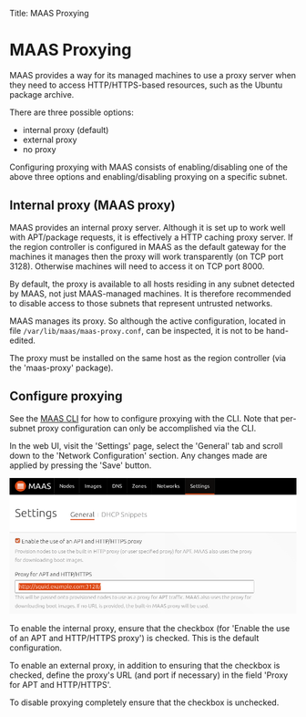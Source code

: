 Title: MAAS Proxying


# MAAS Proxying

MAAS provides a way for its managed machines to use a proxy server when they
need to access HTTP/HTTPS-based resources, such as the Ubuntu package archive.

There are three possible options:

- internal proxy (default)
- external proxy
- no proxy

Configuring proxying with MAAS consists of enabling/disabling one of the above
three options and enabling/disabling proxying on a specific subnet.


## Internal proxy (MAAS proxy)

MAAS provides an internal proxy server. Although it is set up to work well with
APT/package requests, it is effectively a HTTP caching proxy server. If the
region controller is configured in MAAS as the default gateway for the machines
it manages then the proxy will work transparently (on TCP port 3128).
Otherwise machines will need to access it on TCP port 8000.

By default, the proxy is available to all hosts residing in any subnet detected
by MAAS, not just MAAS-managed machines. It is therefore recommended to disable
access to those subnets that represent untrusted networks.

MAAS manages its proxy. So although the active configuration, located in file
`/var/lib/maas/maas-proxy.conf`, can be inspected, it is not to be hand-edited.

The proxy must be installed on the same host as the region controller (via the
'maas-proxy' package).


## Configure proxying

See the [MAAS CLI](./manage-cli-common.html#configure-proxying) for how to
configure proxying with the CLI. Note that per-subnet proxy configuration can
only be accomplished via the CLI.

In the web UI, visit the 'Settings' page, select the 'General' tab and scroll
down to the 'Network Configuration' section. Any changes made are applied by
pressing the 'Save' button.

![image](./media/external-proxy.png)

To enable the internal proxy, ensure that the checkbox (for 'Enable the use of
an APT and HTTP/HTTPS proxy') is checked. This is the default configuration.

To enable an external proxy, in addition to ensuring that the checkbox is
checked, define the proxy's URL (and port if necessary) in the field 'Proxy for
APT and HTTP/HTTPS'.

To disable proxying completely ensure that the checkbox is unchecked.
